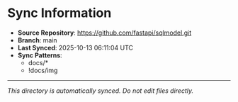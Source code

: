 # Sync Information

- **Source Repository**: https://github.com/fastapi/sqlmodel.git
- **Branch**: main
- **Last Synced**: 2025-10-13 06:11:04 UTC
- **Sync Patterns**:
  - docs/*
  - !docs/img

---
*This directory is automatically synced. Do not edit files directly.*
